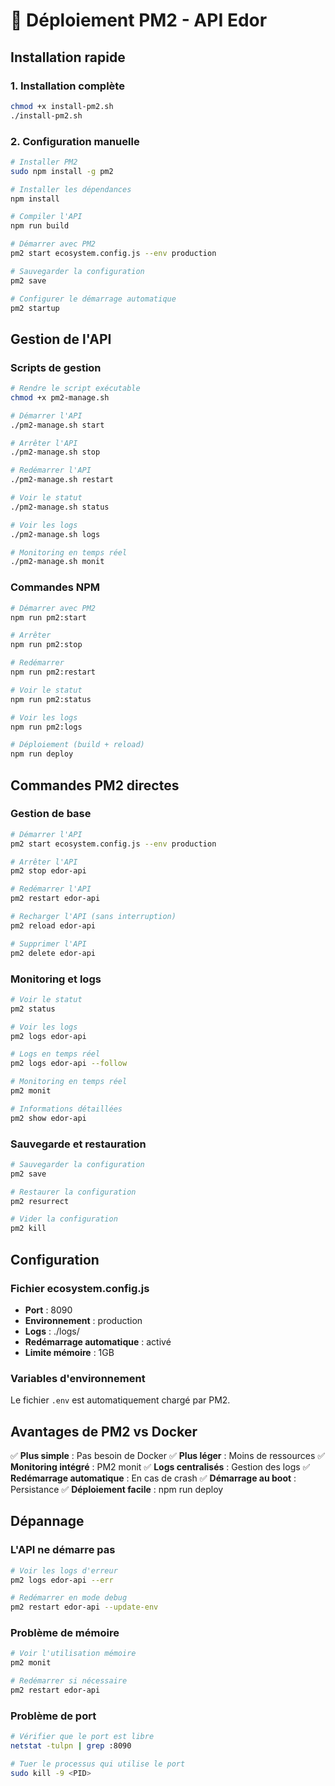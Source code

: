 # 🚀 Déploiement PM2 - API Edor

## Installation rapide

### 1. Installation complète
```bash
chmod +x install-pm2.sh
./install-pm2.sh
```

### 2. Configuration manuelle
```bash
# Installer PM2
sudo npm install -g pm2

# Installer les dépendances
npm install

# Compiler l'API
npm run build

# Démarrer avec PM2
pm2 start ecosystem.config.js --env production

# Sauvegarder la configuration
pm2 save

# Configurer le démarrage automatique
pm2 startup
```

## Gestion de l'API

### Scripts de gestion
```bash
# Rendre le script exécutable
chmod +x pm2-manage.sh

# Démarrer l'API
./pm2-manage.sh start

# Arrêter l'API
./pm2-manage.sh stop

# Redémarrer l'API
./pm2-manage.sh restart

# Voir le statut
./pm2-manage.sh status

# Voir les logs
./pm2-manage.sh logs

# Monitoring en temps réel
./pm2-manage.sh monit
```

### Commandes NPM
```bash
# Démarrer avec PM2
npm run pm2:start

# Arrêter
npm run pm2:stop

# Redémarrer
npm run pm2:restart

# Voir le statut
npm run pm2:status

# Voir les logs
npm run pm2:logs

# Déploiement (build + reload)
npm run deploy
```

## Commandes PM2 directes

### Gestion de base
```bash
# Démarrer l'API
pm2 start ecosystem.config.js --env production

# Arrêter l'API
pm2 stop edor-api

# Redémarrer l'API
pm2 restart edor-api

# Recharger l'API (sans interruption)
pm2 reload edor-api

# Supprimer l'API
pm2 delete edor-api
```

### Monitoring et logs
```bash
# Voir le statut
pm2 status

# Voir les logs
pm2 logs edor-api

# Logs en temps réel
pm2 logs edor-api --follow

# Monitoring en temps réel
pm2 monit

# Informations détaillées
pm2 show edor-api
```

### Sauvegarde et restauration
```bash
# Sauvegarder la configuration
pm2 save

# Restaurer la configuration
pm2 resurrect

# Vider la configuration
pm2 kill
```

## Configuration

### Fichier ecosystem.config.js
- **Port** : 8090
- **Environnement** : production
- **Logs** : ./logs/
- **Redémarrage automatique** : activé
- **Limite mémoire** : 1GB

### Variables d'environnement
Le fichier `.env` est automatiquement chargé par PM2.

## Avantages de PM2 vs Docker

✅ **Plus simple** : Pas besoin de Docker
✅ **Plus léger** : Moins de ressources
✅ **Monitoring intégré** : PM2 monit
✅ **Logs centralisés** : Gestion des logs
✅ **Redémarrage automatique** : En cas de crash
✅ **Démarrage au boot** : Persistance
✅ **Déploiement facile** : npm run deploy

## Dépannage

### L'API ne démarre pas
```bash
# Voir les logs d'erreur
pm2 logs edor-api --err

# Redémarrer en mode debug
pm2 restart edor-api --update-env
```

### Problème de mémoire
```bash
# Voir l'utilisation mémoire
pm2 monit

# Redémarrer si nécessaire
pm2 restart edor-api
```

### Problème de port
```bash
# Vérifier que le port est libre
netstat -tulpn | grep :8090

# Tuer le processus qui utilise le port
sudo kill -9 <PID>
```







